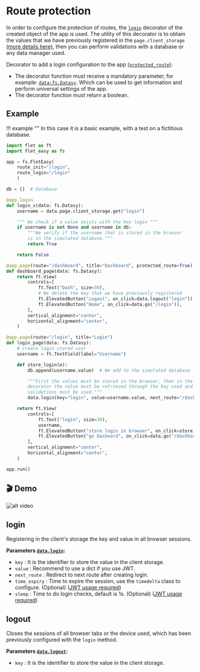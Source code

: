 # Route protection

In order to configure the protection of routes, the [`login`](/flet-easy/0.2.0/customized-app/route-protection/#login) decorator of the created object of the app is used. The utility of this decorator is to obtain the values that we have previously registered in the `page.client_storage` [(more details here)](https://flet.dev/docs/guides/python/client-storage), then you can perform validations with a database or any data manager used.

Decorator to add a login configuration to the app [(`protected_route`)](/flet-easy/0.2.0/how-to-use/#decorator-page):

* The decorator function must receive a mandatory parameter, for example: [`data:fs.Datasy`](/flet-easy/0.2.0/how-to-use/#datasy-data). Which can be used to get information and perform universal settings of the app.
* The decorator function must return a boolean.
  
## Example

!!! example ""
    In this case it is a basic example, with a test on a fictitious database.

```python hl_lines="11 13 19 23 28-29 36 47"
import flet as ft
import flet_easy as fs

app = fs.FletEasy(
    route_init="/login",
    route_login="/login"
    )

db = []  # Database

@app.login
def login_x(data: fs.Datasy):
    username = data.page.client_storage.get("login")

    """ We check if a value exists with the key login """
    if username is not None and username in db:
        """We verify if the username that is stored in the browser
        is in the simulated database."""
        return True

    return False

@app.page(route="/dashboard", title="Dashboard", protected_route=True)
def dashboard_page(data: fs.Datasy):
    return ft.View(
        controls=[
            ft.Text("Dash", size=30),
            # We delete the key that we have previously registered
            ft.ElevatedButton("Logaut", on_click=data.logout("login")),
            ft.ElevatedButton("Home", on_click=data.go("/login")),
        ],
        vertical_alignment="center",
        horizontal_alignment="center",
    )

@app.page(route="/login", title="Login")
def login_page(data: fs.Datasy):
    # create login stored user
    username = ft.TextField(label="Username")

    def store_login(e):
        db.append(username.value)  # We add to the simulated database

        """First the values must be stored in the browser, then in the login
        decorator the value must be retrieved through the key used and then
        validations must be used."""
        data.login(key="login", value=username.value, next_route="/dashboard")

    return ft.View(
        controls=[
            ft.Text("login", size=30),
            username,
            ft.ElevatedButton("store login in browser", on_click=store_login),
            ft.ElevatedButton("go Dasboard", on_click=data.go("/dashboard")),
        ],
        vertical_alignment="center",
        horizontal_alignment="center",
    )

app.run()
```

## 🎬 **Demo**

![alt video](../assets/gifs/protected-route.gif "protected route")

## login

Registering in the client's storage the key and value in all browser sessions.

**Parameters [`data.login`](/flet-easy/0.2.0/how-to-use/#methods_1):**

* `key` : It is the identifier to store the value in the client storage.
* `value` : Recommend to use a dict if you use JWT.
* `next_route` : Redirect to next route after creating login.
* `time_expiry` : Time to expire the session, use the `timedelta` class  to configure. (Optional) ([JWT usage required](/flet-easy/0.2.0/basic-jwt/))
* `sleep` : Time to do login checks, default is 1s. (Optional) ([JWT usage required](/flet-easy/0.2.0/basic-jwt/))

## logout

Closes the sessions of all browser tabs or the device used, which has been previously configured with the `login` method.

**Parameters [`data.logout`](/flet-easy/0.2.0/how-to-use/#methods_1):**

* `key` : It is the identifier to store the value in the client storage.
